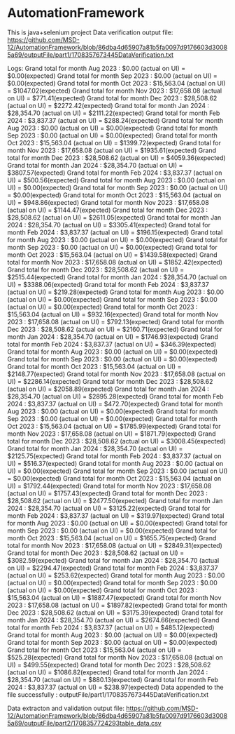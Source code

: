 # AutomationFramework
This is java+selenium project
Data verification output file: https://github.com/MSD-12/AutomationFramework/blob/86dba4d65907a81b5fa0097d9176603d30085a69/outputFile/part1/1708357673445DataVerification.txt

Logs: 
Grand total for month Aug 2023 : $0.00 (actual on UI) = $0.00(expected)
Grand total for month Sep 2023 : $0.00 (actual on UI) = $0.00(expected)
Grand total for month Oct 2023 : $15,563.04 (actual on UI) = $1047.02(expected)
Grand total for month Nov 2023 : $17,658.08 (actual on UI) = $771.41(expected)
Grand total for month Dec 2023 : $28,508.62 (actual on UI) = $2272.42(expected)
Grand total for month Jan 2024 : $28,354.70 (actual on UI) = $2111.22(expected)
Grand total for month Feb 2024 : $3,837.37 (actual on UI) = $288.24(expected)
Grand total for month Aug 2023 : $0.00 (actual on UI) = $0.00(expected)
Grand total for month Sep 2023 : $0.00 (actual on UI) = $0.00(expected)
Grand total for month Oct 2023 : $15,563.04 (actual on UI) = $1399.72(expected)
Grand total for month Nov 2023 : $17,658.08 (actual on UI) = $1935.61(expected)
Grand total for month Dec 2023 : $28,508.62 (actual on UI) = $4059.36(expected)
Grand total for month Jan 2024 : $28,354.70 (actual on UI) = $3807.57(expected)
Grand total for month Feb 2024 : $3,837.37 (actual on UI) = $500.56(expected)
Grand total for month Aug 2023 : $0.00 (actual on UI) = $0.00(expected)
Grand total for month Sep 2023 : $0.00 (actual on UI) = $0.00(expected)
Grand total for month Oct 2023 : $15,563.04 (actual on UI) = $948.86(expected)
Grand total for month Nov 2023 : $17,658.08 (actual on UI) = $1144.47(expected)
Grand total for month Dec 2023 : $28,508.62 (actual on UI) = $2611.05(expected)
Grand total for month Jan 2024 : $28,354.70 (actual on UI) = $3305.41(expected)
Grand total for month Feb 2024 : $3,837.37 (actual on UI) = $196.15(expected)
Grand total for month Aug 2023 : $0.00 (actual on UI) = $0.00(expected)
Grand total for month Sep 2023 : $0.00 (actual on UI) = $0.00(expected)
Grand total for month Oct 2023 : $15,563.04 (actual on UI) = $1439.58(expected)
Grand total for month Nov 2023 : $17,658.08 (actual on UI) = $1852.42(expected)
Grand total for month Dec 2023 : $28,508.62 (actual on UI) = $2515.44(expected)
Grand total for month Jan 2024 : $28,354.70 (actual on UI) = $3388.06(expected)
Grand total for month Feb 2024 : $3,837.37 (actual on UI) = $219.28(expected)
Grand total for month Aug 2023 : $0.00 (actual on UI) = $0.00(expected)
Grand total for month Sep 2023 : $0.00 (actual on UI) = $0.00(expected)
Grand total for month Oct 2023 : $15,563.04 (actual on UI) = $932.16(expected)
Grand total for month Nov 2023 : $17,658.08 (actual on UI) = $792.13(expected)
Grand total for month Dec 2023 : $28,508.62 (actual on UI) = $2160.71(expected)
Grand total for month Jan 2024 : $28,354.70 (actual on UI) = $1746.93(expected)
Grand total for month Feb 2024 : $3,837.37 (actual on UI) = $346.39(expected)
Grand total for month Aug 2023 : $0.00 (actual on UI) = $0.00(expected)
Grand total for month Sep 2023 : $0.00 (actual on UI) = $0.00(expected)
Grand total for month Oct 2023 : $15,563.04 (actual on UI) = $2148.77(expected)
Grand total for month Nov 2023 : $17,658.08 (actual on UI) = $2286.14(expected)
Grand total for month Dec 2023 : $28,508.62 (actual on UI) = $2058.89(expected)
Grand total for month Jan 2024 : $28,354.70 (actual on UI) = $2895.28(expected)
Grand total for month Feb 2024 : $3,837.37 (actual on UI) = $472.70(expected)
Grand total for month Aug 2023 : $0.00 (actual on UI) = $0.00(expected)
Grand total for month Sep 2023 : $0.00 (actual on UI) = $0.00(expected)
Grand total for month Oct 2023 : $15,563.04 (actual on UI) = $1785.99(expected)
Grand total for month Nov 2023 : $17,658.08 (actual on UI) = $1871.79(expected)
Grand total for month Dec 2023 : $28,508.62 (actual on UI) = $3008.45(expected)
Grand total for month Jan 2024 : $28,354.70 (actual on UI) = $2125.75(expected)
Grand total for month Feb 2024 : $3,837.37 (actual on UI) = $516.37(expected)
Grand total for month Aug 2023 : $0.00 (actual on UI) = $0.00(expected)
Grand total for month Sep 2023 : $0.00 (actual on UI) = $0.00(expected)
Grand total for month Oct 2023 : $15,563.04 (actual on UI) = $1792.44(expected)
Grand total for month Nov 2023 : $17,658.08 (actual on UI) = $1757.43(expected)
Grand total for month Dec 2023 : $28,508.62 (actual on UI) = $2477.50(expected)
Grand total for month Jan 2024 : $28,354.70 (actual on UI) = $3125.22(expected)
Grand total for month Feb 2024 : $3,837.37 (actual on UI) = $319.97(expected)
Grand total for month Aug 2023 : $0.00 (actual on UI) = $0.00(expected)
Grand total for month Sep 2023 : $0.00 (actual on UI) = $0.00(expected)
Grand total for month Oct 2023 : $15,563.04 (actual on UI) = $1655.75(expected)
Grand total for month Nov 2023 : $17,658.08 (actual on UI) = $2849.31(expected)
Grand total for month Dec 2023 : $28,508.62 (actual on UI) = $3082.59(expected)
Grand total for month Jan 2024 : $28,354.70 (actual on UI) = $2294.47(expected)
Grand total for month Feb 2024 : $3,837.37 (actual on UI) = $253.62(expected)
Grand total for month Aug 2023 : $0.00 (actual on UI) = $0.00(expected)
Grand total for month Sep 2023 : $0.00 (actual on UI) = $0.00(expected)
Grand total for month Oct 2023 : $15,563.04 (actual on UI) = $1887.47(expected)
Grand total for month Nov 2023 : $17,658.08 (actual on UI) = $1897.82(expected)
Grand total for month Dec 2023 : $28,508.62 (actual on UI) = $3175.39(expected)
Grand total for month Jan 2024 : $28,354.70 (actual on UI) = $2674.66(expected)
Grand total for month Feb 2024 : $3,837.37 (actual on UI) = $485.12(expected)
Grand total for month Aug 2023 : $0.00 (actual on UI) = $0.00(expected)
Grand total for month Sep 2023 : $0.00 (actual on UI) = $0.00(expected)
Grand total for month Oct 2023 : $15,563.04 (actual on UI) = $525.28(expected)
Grand total for month Nov 2023 : $17,658.08 (actual on UI) = $499.55(expected)
Grand total for month Dec 2023 : $28,508.62 (actual on UI) = $1086.82(expected)
Grand total for month Jan 2024 : $28,354.70 (actual on UI) = $880.13(expected)
Grand total for month Feb 2024 : $3,837.37 (actual on UI) = $238.97(expected)
Data appended to the file successfully : outputFile/part1/1708357673445DataVerification.txt


Data extracton and validation output file: https://github.com/MSD-12/AutomationFramework/blob/86dba4d65907a81b5fa0097d9176603d30085a69/outputFile/part2/1708357724293table_data.csv

